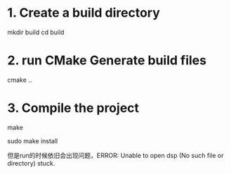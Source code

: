 # 1. Create a build directory
mkdir build
cd build

# 2. run CMake Generate build files
cmake ..

# 3. Compile the project
make


sudo make install


但是run的时候依旧会出现问题，ERROR: Unable to open dsp (No such file or directory)
stuck.